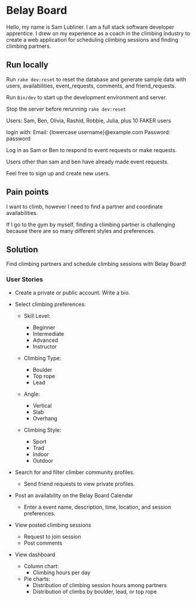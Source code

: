 # Belay Board
Hello, my name is Sam Lubliner. I am a full stack software developer apprentice. I drew on my experience as a coach in the climbing industry to create a web application for scheduling climbing sessions and finding climbing partners.

## Run locally  
Run `rake dev:reset` to reset the database and generate sample data with users, availabilities, event_requests, comments, and friend_requests.

Run `Bin/dev` to start up the development environment and server. 

Stop the server before rerunning `rake dev:reset`

Users: Sam, Ben, Olivia, Rashid, Robbie, Julia, plus 10 FAKER users

login with: 
Email: {lowercase username}@example.com
Password: password 

Log in as Sam or Ben to respond to event requests or make requests.

Users other than sam and ben have already made event requests.

Feel free to sign up and create new users. 











## Pain points 
I want to climb, however I need to find a partner and coordinate availabilities.

If I go to the gym by myself, finding a climbing partner is challenging because there are so many different styles and preferences.

## Solution 
Find climbing partners and schedule climbing sessions with Belay Board!

### User Stories 
- Create a private or public account. Write a bio.
- Select climbing preferences:
  - Skill Level: 
    - Beginner
    - Intermediate
    - Advanced
    - Instructor

  - Climbing Type:
    - Boulder
    - Top rope
    - Lead

  - Angle:
    - Vertical
    - Slab
    - Overhang

  - Climbing Style:
    - Sport
    - Trad
    - Indoor
    - Outdoor

- Search for and filter climber community profiles.
  - Send friend requests to view private profiles.

- Post an availability on the Belay Board Calendar
  - Enter a event name, description, time, location, and session preferences.

- View posted climbing sessions
  - Request to join session
  - Post comments

- View dashboard
  - Column chart:
    - Climbing hours per day
  - Pie charts:
    - Distribution of climbing session hours among partners
    - Distribution of climbs by boulder, lead, or top rope
